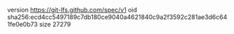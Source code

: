 version https://git-lfs.github.com/spec/v1
oid sha256:ecd4cc5497189c7db180ce9040a4621840c9a2f3592c281ae3d6c641fe0e0b73
size 27279
